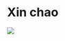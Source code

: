 # Xin chao
![](https://img.shields.io/badge/Code-React-informational?style=flat&logo=react&color=61DAFB)
